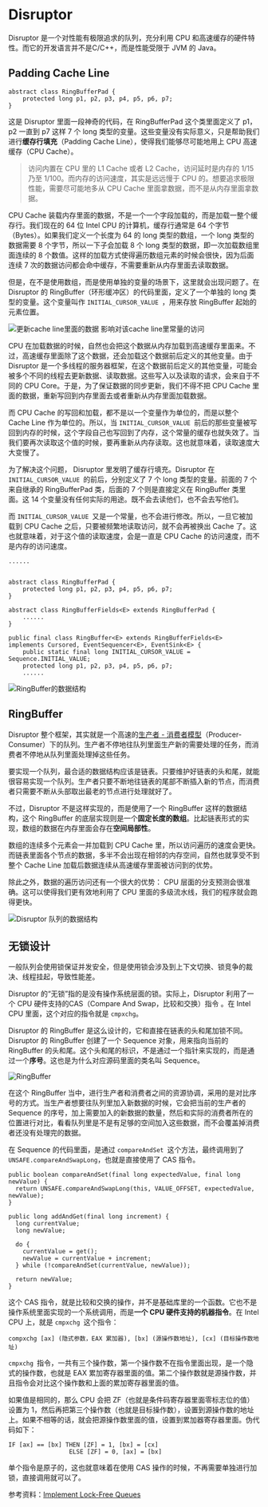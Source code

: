 # Disruptor

Disruptor 是一个对性能有极限追求的队列，充分利用 CPU 和高速缓存的硬件特性。而它的开发语言并不是C/C++，而是性能受限于 JVM 的 Java。

## Padding Cache Line

```
abstract class RingBufferPad {
    protected long p1, p2, p3, p4, p5, p6, p7;
}
```

这是 Disruptor 里面一段神奇的代码，在 RingBufferPad 这个类里面定义了 p1，p2 一直到 p7 这样 7 个 long 类型的变量。这些变量没有实际意义，只是帮助我们进行**缓存行填充**（Padding Cache Line），使得我们能够尽可能地用上 CPU 高速缓存（CPU Cache）。

> 访问内置在 CPU 里的 L1 Cache 或者 L2 Cache，访问延时是内存的 1/15 乃至 1/100。而内存的访问速度，其实是远远慢于 CPU 的。想要追求极限性能，需要尽可能地多从 CPU Cache 里面拿数据，而不是从内存里面拿数据。

CPU Cache 装载内存里面的数据，不是一个一个字段加载的，而是加载一整个缓存行。我们现在的 64 位 Intel CPU 的计算机，缓存行通常是 64 个字节（Bytes）。如果我们定义一个长度为 64 的 long 类型的数组，一个 long 类型的数据需要 8 个字节，所以一下子会加载 8 个 long 类型的数据，即一次加载数组里面连续的 8 个数值。这样的加载方式使得遍历数组元素的时候会很快，因为后面连续 7 次的数据访问都会命中缓存，不需要重新从内存里面去读取数据。

但是，在不是使用数组，而是使用单独的变量的场景下，这里就会出现问题了。在 Disruptor 的 RingBuffer（环形缓冲区）的代码里面，定义了一个单独的 long 类型的变量。这个变量叫作 `INITIAL_CURSOR_VALUE `，用来存放 RingBuffer 起始的元素位置。

![更新cache line里面的数据 影响对该cache line里常量的访问](Disruptor.assets/1591682492833.png)

CPU 在加载数据的时候，自然也会把这个数据从内存加载到高速缓存里面来。不过，高速缓存里面除了这个数据，还会加载这个数据前后定义的其他变量。由于Disruptor 是一个多线程的服务器框架，在这个数据前后定义的其他变量，可能会被多个不同的线程去更新数据、读取数据。这些写入以及读取的请求，会来自于不同的 CPU Core。于是，为了保证数据的同步更新，我们不得不把 CPU Cache 里面的数据，重新写回到内存里面去或者重新从内存里面加载数据。

而 CPU Cache 的写回和加载，都不是以一个变量作为单位的，而是以整个 Cache Line 作为单位的。所以，当 `INITIAL_CURSOR_VALUE `前后的那些变量被写回到内存的时候，这个字段自己也写回到了内存，这个常量的缓存也就失效了。当我们要再次读取这个值的时候，要再重新从内存读取。这也就意味着，读取速度大大变慢了。

为了解决这个问题， Disruptor 里发明了缓存行填充。Disruptor 在 `INITIAL_CURSOR_VALUE `的前后，分别定义了 7 个 long 类型的变量。前面的 7 个来自继承的 RingBufferPad 类，后面的 7 个则是直接定义在 RingBuffer 类里面。这 14 个变量没有任何实际的用途。既不会去读他们，也不会去写他们。

而 `INITIAL_CURSOR_VALUE `又是一个常量，也不会进行修改。所以，一旦它被加载到 CPU Cache 之后，只要被频繁地读取访问，就不会再被换出 Cache 了。这也就意味着，对于这个值的读取速度，会是一直是 CPU Cache 的访问速度，而不是内存的访问速度。

```
......
 
 
abstract class RingBufferPad {
    protected long p1, p2, p3, p4, p5, p6, p7;
}
 
abstract class RingBufferFields<E> extends RingBufferPad {
    ......
}
 
public final class RingBuffer<E> extends RingBufferFields<E> implements Cursored, EventSequencer<E>, EventSink<E> {
    public static final long INITIAL_CURSOR_VALUE = Sequence.INITIAL_VALUE;
    protected long p1, p2, p3, p4, p5, p6, p7;
    ......
```

![RingBuffer的数据结构](Disruptor.assets/1591682651664.png)



## RingBuffer

Disruptor 整个框架，其实就是一个高速的[生产者 - 消费者模型](https://en.wikipedia.org/wiki/Producer–consumer_problem)（Producer-Consumer）下的队列。生产者不停地往队列里面生产新的需要处理的任务，而消费者不停地从队列里面处理掉这些任务。

要实现一个队列，最合适的数据结构应该是链表。只要维护好链表的头和尾，就能很容易实现一个队列。生产者只要不断地往链表的尾部不断插入新的节点，而消费者只需要不断从头部取出最老的节点进行处理就好了。

不过，Disruptor 不是这样实现的，而是使用了一个 RingBuffer 这样的数据结构，这个 RingBuffer 的底层实现则是一个**固定长度的数组**。比起链表形式的实现，数组的数据在内存里面会存在**空间局部性**。

数组的连续多个元素会一并加载到 CPU Cache 里，所以访问遍历的速度会更快。而链表里面各个节点的数据，多半不会出现在相邻的内存空间，自然也就享受不到整个 Cache Line 加载后数据连续从高速缓存里面被访问到的优势。

除此之外，数据的遍历访问还有一个很大的优势： CPU 层面的分支预测会很准确。这可以使得我们更有效地利用了 CPU 里面的多级流水线，我们的程序就会跑得更快。

![Disruptor 队列的数据结构](Disruptor.assets/1591682899818.png)



## 无锁设计

一般队列会使用锁保证并发安全，但是使用锁会涉及到上下文切换、锁竞争的裁决、线程挂起，导致性能差。

Disruptor 的“无锁”指的是没有操作系统层面的锁。实际上，Disruptor 利用了一个 CPU 硬件支持的CAS（Compare And Swap，比较和交换）指令 。在 Intel CPU 里面，这个对应的指令就是 `cmpxchg`。

Disruptor 的 RingBuffer 是这么设计的，它和直接在链表的头和尾加锁不同。Disruptor 的 RingBuffer 创建了一个 Sequence 对象，用来指向当前的 RingBuffer 的头和尾。这个头和尾的标识，不是通过一个指针来实现的，而是通过一个**序号**。这也是为什么对应源码里面的类名叫 Sequence。

![RingBuffer](Disruptor.assets/1591684303688.png)

在这个 RingBuffer 当中，进行生产者和消费者之间的资源协调，采用的是对比序号的方式。当生产者想要往队列里加入新数据的时候，它会把当前的生产者的 Sequence 的序号，加上需要加入的新数据的数量，然后和实际的消费者所在的位置进行对比，看看队列里是不是有足够的空间加入这些数据，而不会覆盖掉消费者还没有处理完的数据。

在 Sequence 的代码里面，是通过 `compareAndSet `这个方法，最终调用到了 `UNSAFE.compareAndSwapLong`，也就是直接使用了 CAS 指令。

```
public boolean compareAndSet(final long expectedValue, final long newValue) {
  return UNSAFE.compareAndSwapLong(this, VALUE_OFFSET, expectedValue, newValue);
}
 
public long addAndGet(final long increment) {
  long currentValue;
  long newValue;
 
  do {
    currentValue = get();
    newValue = currentValue + increment;
  } while (!compareAndSet(currentValue, newValue));

  return newValue;
}
```

这个 CAS 指令，就是比较和交换的操作，并不是基础库里的一个函数。它也不是操作系统里面实现的一个系统调用，而是**一个 CPU 硬件支持的机器指令**。在 Intel CPU 上，就是 `cmpxchg `这个指令：

```
compxchg [ax] (隐式参数，EAX 累加器), [bx] (源操作数地址), [cx] (目标操作数地址)
```

`cmpxchg `指令，一共有三个操作数，第一个操作数不在指令里面出现，是一个隐式的操作数，也就是 EAX 累加寄存器里面的值。第二个操作数就是源操作数，并且指令会对比这个操作数和上面的累加寄存器里面的值。

如果值是相同的，那么 CPU 会把 ZF（也就是条件码寄存器里面零标志位的值）设置为 1，然后再把第三个操作数（也就是目标操作数），设置到源操作数的地址上。如果不相等的话，就会把源操作数里面的值，设置到累加器寄存器里面。伪代码如下：

```
IF [ax] == [bx] THEN [ZF] = 1, [bx] = [cx]
                 ELSE [ZF] = 0, [ax] = [bx] 
```

单个指令是原子的，这也就意味着在使用 CAS 操作的时候，不再需要单独进行加锁，直接调用就可以了。



参考资料：[Implement Lock-Free Queues](http://citeseerx.ist.psu.edu/viewdoc/download?doi=10.1.1.53.8674&rep=rep1&type=pdf)

